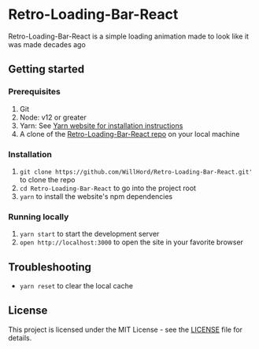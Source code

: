 # Retro-Loading-Bar-React

Retro-Loading-Bar-React is a simple loading animation made to look like it was made decades ago

## Getting started

### Prerequisites

1. Git
1. Node: v12 or greater
1. Yarn: See [Yarn website for installation instructions](https://yarnpkg.com/lang/en/docs/install/)
1. A clone of the [Retro-Loading-Bar-React repo](https://github.com/WillHord/Retro-Loading-Bar-React) on your local machine

### Installation

1. `git clone https://github.com/WillHord/Retro-Loading-Bar-React.git'` to clone the repo
1. `cd Retro-Loading-Bar-React` to go into the project root
1. `yarn` to install the website's npm dependencies

### Running locally

1. `yarn start` to start the development server 
1. `open http://localhost:3000` to open the site in your favorite browser

## Troubleshooting

- `yarn reset` to clear the local cache

## License
This project is licensed under the MIT License - see the [LICENSE](LICENSE) file for details.
